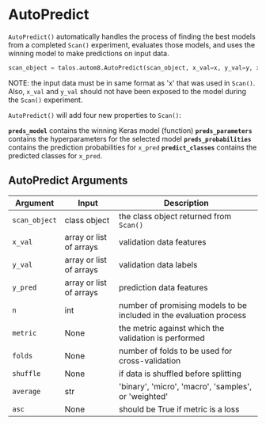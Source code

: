 # AutoPredict

`AutoPredict()` automatically handles the process of finding the best models from a completed `Scan()` experiment, evaluates those models, and uses the winning model to make predictions on input data.

```python
scan_object = talos.autom8.AutoPredict(scan_object, x_val=x, y_val=y, x_pred=x)
```

NOTE: the input data must be in same format as 'x' that was used in `Scan()`.
Also, `x_val` and `y_val` should not have been exposed to the model during the
`Scan()` experiment.

`AutoPredict()` will add four new properties to `Scan()`:

**`preds_model`** contains the winning Keras model (function)
**`preds_parameters`** contains the hyperparameters for the selected model
**`preds_probabilities`** contains the prediction probabilities for `x_pred`
**`predict_classes`** contains the predicted classes for `x_pred`.

## AutoPredict Arguments

Argument | Input | Description
--------- | ------- | -----------
`scan_object` | class object | the class object returned from `Scan()`
`x_val` | array or list of arrays | validation data features
`y_val` | array or list of arrays | validation data labels
`y_pred` | array or list of arrays | prediction data features
`n` | int | number of promising models to be included in the evaluation process
`metric` | None | the metric against which the validation is performed
`folds` | None | number of folds to be used for cross-validation
`shuffle` | None | if data is shuffled before splitting
`average` | str | 'binary', 'micro', 'macro', 'samples', or 'weighted'
`asc` | None | should be True if metric is a loss
